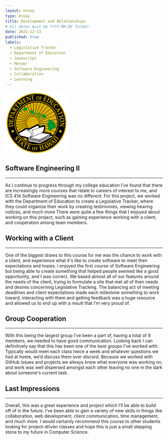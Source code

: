 ```yaml
---
layout: essay
type: essay
title: Development and Relationships
# All dates must be YYYY-MM-DD format!
date: 2022-12-13
published: true
labels:
  - Legislative Tracker
  - Department of Education
  - Javascript
  - Meteor
  - Software Engineering
  - Collaboration
  - Learning
---
```


<img width="200px" class="rounded float-start pe-4" src="../img/essay/development-and-relationships/doe-logo.png">

## Software Engineering II

---

As I continue to progress through my college education I’ve found that there are increasingly more courses that relate to careers of interest to me, and ICS 414 Software Engineering was no different. For this project, we worked with the Department of Education to create a Legislative Tracker, where they could organize their work by creating testimonies, viewing hearing notices, and much more There were quite a few things that I enjoyed about working on this project, such as gaining experience working with a client, and cooperation among team members.

## Working with a Client

---

One of the biggest draws to this course for me was the chance to work with a client, and experience what it's like to create software to meet their expectations and hopes. I enjoyed the first course of Software Engineering but being able to create something that helped people seemed like a good opportunity, and I was correct. We based almost all of our features around the needs of the client, trying to formulate a site that met all of their needs and desires concerning Legislative Tracking. The balancing act of meeting deadlines and client expectations made each milestone something to work toward, interacting with them and getting feedback was a huge resource and allowed us to end up with a result that I’m very proud of.

## Group Cooperation

---

With this being the largest group I’ve been a part of, having a total of 8 members, we needed to have good communication. Looking back I can definitively say that this has been one of the best groups I’ve worked with. Typically would meet each class twice a week and whatever questions we had at home, we’d discuss them over discord. Because we worked with GitHub issues and projects we always knew what everyone was working on, and work was well dispersed amongst each other leaving no one in the dark about someone's current task.

## Last Impressions

---

Overall, this was a great experience and project which I’ll be able to build off of in the future. I’ve been able to gain a variety of new skills in things like collaboration, web development, client communication, time management, and much more. I would certainly recommend this course to other students looking for project-driven classes and hope this is just a small stepping stone to my future in Computer Science.

